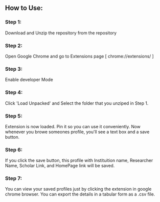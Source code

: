 ## How to Use:


### Step 1:
Download and Unzip the repository from the repository

### Step 2:
Open Google Chrome and go to Extensions page [ chrome://extensions/ ]

### Step 3:
Enable developer Mode

### Step 4:
Click 'Load Unpacked' and Select the folder that you unziped in Step 1.

### Step 5:
Extension is now loaded. Pin it so you can use it conveniently. Now whenever you browe someones profile, you'll see a text box and a save button.

### Step 6:
If you click the save button, this profile with Instituition name, Researcher Name, Scholar Link, and HomePage link will be saved. 

### Step 7: 
You can view your saved profiles just by clicking the extension in google chrome browser. You can export the details in a tabular form as a .csv file. 
